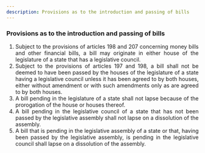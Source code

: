 ```yaml
---
description: Provisions as to the introduction and passing of bills
---
```


### Provisions as to the introduction and passing of bills

1. <div style="text-align: justify"> Subject to the provisions of articles 198 and 207 concerning money bills and other financial bills, a bill may originate in either house of the legislature of a state that has a legislative council.
2. <div style="text-align: justify"> Subject to the provisions of articles 197 and 198, a bill shall not be deemed to have been passed by the houses of the legislature of a state having a legislative council unless it has been agreed to by both houses, either without amendment or with such amendments only as are agreed to by both houses.
3. <div style="text-align: justify"> A bill pending in the legislature of a state shall not lapse because of the prorogation of the house or houses thereof.
4. <div style="text-align: justify"> A bill pending in the legislative council of a state that has not been passed by the legislative assembly shall not lapse on a dissolution of the assembly.
5. <div style="text-align: justify"> A bill that is pending in the legislative assembly of a state or that, having been passed by the legislative assembly, is pending in the legislative council shall lapse on a dissolution of the assembly.
